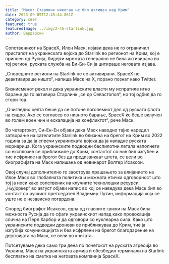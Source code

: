 ```yaml
---
title: "Маск: Старлинк никогаш не бил активен над Крим"
date: 2023-09-09T12:45:44.861Z
category: свет
featured: true
featuredImage: ../img/2-45-starlink.jpg
author: Вардарски
---
```

Сопственикот на SpaceX, Илон Маск, изјави дека не го ограничил пристапот на украинската војска до Starlink во регионот на Крим, кој е припоен од Русија, бидејќи мрежата генерално не била активирана во тој регион, руската служба на Би-Би-Си ја цитираше неговата изјава.

„Споредните региони на Starlink не се активирани. SpaceX не деактивираше ништо“, напиша Маск на X, порано познат како Twitter.

Бизнисменот рекол и дека украинските власти му испратиле итно барање да го активира Старлинк „се до Севастопол“, но тој одбил да го стори тоа.

„Очигледно целта беше да се потоне поголемиот дел од руската флота на сидро. Ако се согласев со нивното барање, SpaceX ќе беше вклучен во голем воен чин и ескалација на конфликтот“, рече Маск.

Во четвртокот, Си-Ен-Ен објави дека Маск наводно тајно наредил затворање на сателитите Starlink во близина на брегот на Крим во 2022 година за да ја спречи украинската војска да ја нападне руската морнарица. Кога украинските подводни беспилотни летала наполнети со експлозив се приближиле до Крим, контактот со нив бил изгубен и тие исфрлиле на брегот без да предизвикаат штета, се вели во биографијата на Маск напишана од новинарот Волтер Исаксон.

Овој случај дополнително го заострува прашањето за влијанието на Илон Маск во глобалната политика и можната етичка одговорност што тој ја носи како сопственик на клучните технолошки ресурси. „Њујоркер“ во август објави напис во кој се наведува дека Маск бил во контакт со рускиот претседател Владимир Путин, информација која сè уште не е независно потврдена.

Според биографот Исаксон, една од главните грижи на Маск била можноста Русија да го сфати украинскиот напад како провокација слична на Перл Харбор и да одговори со нуклеарна сила. Како што украинските подводни дронови се приближуваа до Крим, тие ја изгубија комуникацијата и беа исфрлени на брегот благодарение на дејствијата на Маск, се вели во книгата.

Потсетуваме дека само три дена по почетокот на руската агресија во Украина, Маск на украинската армија ѝ обезбедил терминали на Starlink бесплатно на сметка на неговата компанија SpaceX.